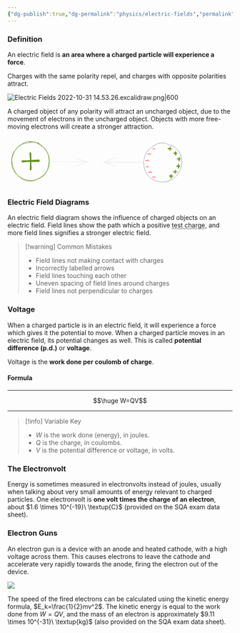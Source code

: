 ```yaml
---
{"dg-publish":true,"dg-permalink":"physics/electric-fields","permalink":"/physics/electric-fields/"}
---
```



### Definition
An electric field is **an area where a charged particle will experience a force**.

Charges with the same polarity repel, and charges with opposite polarities attract.

![Electric Fields 2022-10-31 14.53.26.excalidraw.png|600](/img/user/!%20Obsidian/Excalidraw/Electric%20Fields%202022-10-31%2014.53.26.excalidraw.png)

A charged object of any polarity will attract an uncharged object, due to the movement of electrons in the uncharged object. Objects with more free-moving electrons will create a stronger attraction.

<svg xmlns="http://www.w3.org/2000/svg" version="1.1" viewBox="0 0 418.9779897824307 114.28115992524724" width="400" height="114.28115992524724" filter="invert(93%) hue-rotate(180deg)">
  <!-- svg-source:excalidraw -->
  
  <defs>
    <style class="style-fonts">
      @font-face {
        font-family: "Virgil";
        src: url("https://excalidraw.com/Virgil.woff2");
      }
      @font-face {
        font-family: "Cascadia";
        src: url("https://excalidraw.com/Cascadia.woff2");
      }
    </style>
  </defs>
  <rect x="0" y="0" width="418.9779897824307" height="114.28115992524724" fill="transparent"/><g stroke-linecap="round" transform="translate(10 10) rotate(0 44 45.5)"><path d="M41.18 0.6 C48.66 -0.42, 58.46 1.43, 65.47 5.37 C72.47 9.32, 79.59 17.04, 83.2 24.27 C86.81 31.49, 87.81 40.37, 87.14 48.71 C86.48 57.05, 84.08 67.7, 79.21 74.31 C74.35 80.92, 65.39 85.87, 57.96 88.36 C50.54 90.85, 42.27 91.15, 34.65 89.26 C27.03 87.37, 18.04 82.84, 12.24 77.04 C6.44 71.23, 1.28 62.5, -0.15 54.44 C-1.59 46.39, 0.51 36.41, 3.64 28.69 C6.76 20.98, 11.75 12.82, 18.62 8.16 C25.5 3.51, 40.14 2.09, 44.87 0.77 C49.6 -0.55, 47.13 -0.39, 47 0.23 M60.94 4.15 C67.99 6.72, 76.17 14.63, 80.77 21.15 C85.37 27.67, 88.22 35.4, 88.53 43.26 C88.84 51.11, 87.08 61.03, 82.62 68.28 C78.17 75.53, 69.24 82.81, 61.81 86.76 C54.39 90.7, 45.84 93.07, 38.07 91.96 C30.31 90.86, 21.07 85.72, 15.22 80.12 C9.36 74.52, 5.31 66.18, 2.95 58.34 C0.58 50.5, -0.88 40.72, 1.04 33.09 C2.96 25.46, 8.5 18.14, 14.48 12.54 C20.45 6.94, 28.9 1.14, 36.87 -0.51 C44.84 -2.15, 58.34 2, 62.3 2.67 C66.25 3.35, 61.12 2.62, 60.6 3.56" stroke="#5c940d" stroke-width="1" fill="none"/></g><g stroke-linecap="round"><g transform="translate(98.54605972294854 55.34831030755956) rotate(0 43.99121958277803 0.7490810932678524)"><path d="M-0.33 1.14 C14.62 1.38, 73.85 0.67, 88.7 0.62 M1.69 0.7 C16.64 1.13, 73.68 1.51, 88.14 1.7" stroke="#000000" stroke-width="1" fill="none"/></g><g transform="translate(98.54605972294854 55.34831030755956) rotate(0 43.99121958277803 0.7490810932678524)"><path d="M61.75 12.89 C64.55 10.93, 71.02 9.42, 88.01 1.46 M60.54 11.35 C67.05 9.53, 73.53 6.35, 89.07 2.2" stroke="#000000" stroke-width="1" fill="none"/></g><g transform="translate(98.54605972294854 55.34831030755956) rotate(0 43.99121958277803 0.7490810932678524)"><path d="M61.95 -7.63 C64.58 -5.17, 71 -2.25, 88.01 1.46 M60.74 -9.17 C67.18 -6.01, 73.61 -4.21, 89.07 2.2" stroke="#000000" stroke-width="1" fill="none"/></g></g><mask/><g stroke-linecap="round"><g transform="translate(319.1012669191179 57.07139176228621) rotate(0 -47.46282950985042 0.6845205183438168)"><path d="M1.14 0.72 C-14.69 1.14, -79.68 1.86, -95.8 2.16 M0.28 0.06 C-15.11 0.16, -77.39 0.32, -93.55 0.45" stroke="#000000" stroke-width="1" fill="none"/></g><g transform="translate(319.1012669191179 57.07139176228621) rotate(0 -47.46282950985042 0.6845205183438168)"><path d="M-64.2 -11.41 C-70.74 -8.32, -76.72 -4.9, -93.79 -0.69 M-65.74 -9.62 C-73.24 -6.83, -82.07 -2.86, -93.05 0.38" stroke="#000000" stroke-width="1" fill="none"/></g><g transform="translate(319.1012669191179 57.07139176228621) rotate(0 -47.46282950985042 0.6845205183438168)"><path d="M-64.1 9.12 C-70.61 7.37, -76.61 5.95, -93.79 -0.69 M-65.64 10.9 C-73.15 7.81, -82.01 5.9, -93.05 0.38" stroke="#000000" stroke-width="1" fill="none"/></g></g><mask/><g stroke-linecap="round" transform="translate(319.0958670953375 12.356261722538278) rotate(0 44.94106134354661 45.96244910135448)"><path d="M27.48 4.64 C34.22 0.98, 43.12 -0.12, 50.88 1.17 C58.64 2.46, 67.84 7.06, 74.04 12.39 C80.24 17.73, 85.85 25.39, 88.08 33.16 C90.31 40.94, 89.74 50.98, 87.41 59.05 C85.08 67.12, 80.19 76.12, 74.07 81.58 C67.96 87.04, 58.7 90.82, 50.73 91.82 C42.76 92.83, 33.64 90.98, 26.27 87.59 C18.89 84.21, 10.77 78.5, 6.47 71.51 C2.17 64.51, 0.25 54.08, 0.5 45.61 C0.75 37.13, 3.08 27.66, 7.97 20.63 C12.85 13.6, 25.86 6.33, 29.78 3.44 C33.7 0.55, 31.44 2.5, 31.49 3.29 M65.2 5.04 C72.58 7.87, 80.55 14.12, 84.71 21.44 C88.87 28.76, 90.87 40.54, 90.16 48.98 C89.45 57.41, 85.34 65.61, 80.46 72.07 C75.58 78.53, 68.01 84.49, 60.88 87.75 C53.76 91, 45.39 92.73, 37.72 91.59 C30.04 90.45, 20.85 86.75, 14.83 80.9 C8.81 75.04, 3.55 64.62, 1.6 56.44 C-0.35 48.26, 0.49 39.27, 3.13 31.8 C5.78 24.33, 11.3 17.01, 17.48 11.62 C23.66 6.24, 32.4 0.38, 40.22 -0.51 C48.04 -1.39, 60.19 5.08, 64.42 6.32 C68.65 7.56, 65.59 6.54, 65.61 6.95" stroke="#343a40" stroke-width="1" fill="none"/></g><g transform="translate(340.9817990168043 26.33145155216222) rotate(0 2.818032133181134 0.11741800554921156)" stroke="none"><path fill="#c92a2a" d="M 0.04,-1.12 Q 0.04,-1.12 2.33,-1.03 4.61,-0.95 4.79,-0.91 4.97,-0.87 5.13,-0.78 5.29,-0.69 5.41,-0.55 5.53,-0.41 5.61,-0.24 5.68,-0.06 5.69,0.11 5.70,0.29 5.65,0.47 5.61,0.65 5.50,0.81 5.40,0.96 5.26,1.08 5.11,1.19 4.94,1.25 4.76,1.31 4.58,1.31 4.39,1.32 4.21,1.26 4.04,1.20 3.89,1.09 3.74,0.98 3.63,0.83 3.53,0.68 3.48,0.50 3.43,0.32 3.43,0.14 3.44,-0.04 3.51,-0.21 3.57,-0.38 3.69,-0.53 3.81,-0.67 3.97,-0.77 4.12,-0.86 4.30,-0.90 4.49,-0.95 4.67,-0.93 4.85,-0.91 5.02,-0.84 5.19,-0.76 5.33,-0.63 5.46,-0.51 5.55,-0.35 5.64,-0.18 5.67,-0.00 5.71,0.17 5.68,0.35 5.65,0.54 5.57,0.70 5.48,0.87 5.35,1.00 5.22,1.12 5.05,1.20 4.88,1.28 4.70,1.31 4.51,1.33 4.51,1.33 4.51,1.33 2.23,1.22 -0.04,1.12 -0.18,1.10 -0.31,1.08 -0.43,1.02 -0.56,0.97 -0.67,0.89 -0.78,0.81 -0.86,0.70 -0.95,0.60 -1.01,0.47 -1.06,0.35 -1.09,0.22 -1.12,0.08 -1.11,-0.04 -1.11,-0.18 -1.07,-0.31 -1.03,-0.44 -0.96,-0.56 -0.89,-0.67 -0.80,-0.77 -0.71,-0.87 -0.59,-0.94 -0.48,-1.01 -0.35,-1.06 -0.22,-1.10 -0.08,-1.11 0.04,-1.12 0.04,-1.12 L 0.04,-1.12 Z"/></g><g transform="translate(329.5972021756704 38.39403062717112) rotate(0 3.1702743738779446 0)" stroke="none"><path fill="#c92a2a" d="M 0,-1.24 Q 0,-1.24 0.74,-1.24 1.48,-1.23 2.07,-1.25 2.65,-1.26 4.43,-1.27 6.20,-1.28 6.41,-1.25 6.62,-1.22 6.80,-1.12 6.98,-1.02 7.13,-0.87 7.27,-0.72 7.36,-0.53 7.45,-0.34 7.47,-0.13 7.49,0.06 7.45,0.27 7.40,0.47 7.29,0.65 7.19,0.83 7.03,0.96 6.87,1.10 6.67,1.18 6.48,1.25 6.27,1.27 6.06,1.28 5.86,1.22 5.66,1.17 5.49,1.05 5.32,0.93 5.19,0.76 5.06,0.60 5.00,0.40 4.93,0.20 4.93,-0.00 4.93,-0.20 5.00,-0.40 5.07,-0.60 5.19,-0.77 5.32,-0.93 5.49,-1.05 5.66,-1.17 5.86,-1.22 6.06,-1.28 6.27,-1.27 6.48,-1.25 6.68,-1.18 6.87,-1.10 7.03,-0.96 7.19,-0.83 7.29,-0.65 7.40,-0.47 7.45,-0.27 7.49,-0.06 7.47,0.13 7.45,0.34 7.36,0.53 7.27,0.72 7.13,0.87 6.98,1.02 6.80,1.12 6.62,1.22 6.41,1.25 6.20,1.28 6.20,1.28 6.20,1.28 4.43,1.27 2.65,1.26 2.07,1.25 1.48,1.23 0.74,1.24 0,1.24 -0.14,1.23 -0.29,1.21 -0.43,1.15 -0.58,1.10 -0.70,1.01 -0.82,0.93 -0.92,0.82 -1.02,0.70 -1.09,0.57 -1.16,0.44 -1.20,0.29 -1.23,0.15 -1.23,-0.00 -1.23,-0.15 -1.20,-0.29 -1.16,-0.44 -1.09,-0.57 -1.02,-0.70 -0.92,-0.82 -0.82,-0.93 -0.70,-1.01 -0.58,-1.10 -0.43,-1.15 -0.29,-1.21 -0.14,-1.23 0.00,-1.24 0.00,-1.24 L 0,-1.24 Z"/></g><g transform="translate(324.5167995442974 53.81716291752167) rotate(0 3.2876923794271704 -0.11741800554921156)" stroke="none"><path fill="#c92a2a" d="M 0,-1.24 Q 0,-1.24 0.67,-1.25 1.35,-1.25 1.90,-1.27 2.46,-1.28 4.43,-1.41 6.39,-1.54 6.60,-1.51 6.81,-1.48 7.00,-1.38 7.19,-1.29 7.34,-1.14 7.49,-0.98 7.58,-0.79 7.68,-0.60 7.70,-0.39 7.73,-0.18 7.69,0.01 7.65,0.22 7.54,0.41 7.44,0.59 7.28,0.73 7.12,0.87 6.93,0.95 6.73,1.04 6.52,1.05 6.31,1.07 6.10,1.02 5.90,0.96 5.72,0.85 5.54,0.73 5.41,0.57 5.28,0.40 5.21,0.20 5.13,0.00 5.13,-0.20 5.12,-0.41 5.19,-0.61 5.25,-0.81 5.38,-0.99 5.50,-1.16 5.67,-1.28 5.85,-1.40 6.05,-1.46 6.25,-1.53 6.46,-1.52 6.67,-1.51 6.87,-1.44 7.07,-1.36 7.24,-1.23 7.40,-1.10 7.51,-0.92 7.63,-0.74 7.68,-0.53 7.73,-0.33 7.71,-0.11 7.69,0.09 7.61,0.28 7.52,0.47 7.38,0.63 7.24,0.79 7.05,0.89 6.87,1.00 6.66,1.03 6.45,1.07 6.45,1.07 6.45,1.07 4.45,1.18 2.46,1.28 1.90,1.27 1.35,1.25 0.67,1.25 0,1.24 -0.14,1.22 -0.29,1.20 -0.43,1.15 -0.57,1.10 -0.70,1.01 -0.82,0.93 -0.92,0.81 -1.02,0.70 -1.09,0.57 -1.16,0.44 -1.20,0.29 -1.23,0.15 -1.23,-0.00 -1.23,-0.15 -1.20,-0.29 -1.16,-0.44 -1.09,-0.57 -1.02,-0.70 -0.92,-0.81 -0.82,-0.93 -0.70,-1.01 -0.57,-1.10 -0.43,-1.15 -0.29,-1.20 -0.14,-1.22 0.00,-1.24 0.00,-1.24 L 0,-1.24 Z"/></g><g transform="translate(325.71748184730825 68.40999117189384) rotate(0 2.230942105435062 0)" stroke="none"><path fill="#c92a2a" d="M 0,-1.27 Q 0,-1.27 0.67,-1.27 1.35,-1.27 2.85,-1.28 4.35,-1.29 4.56,-1.26 4.77,-1.22 4.95,-1.12 5.14,-1.03 5.28,-0.87 5.43,-0.72 5.52,-0.53 5.60,-0.34 5.63,-0.13 5.65,0.07 5.60,0.27 5.56,0.47 5.45,0.65 5.34,0.83 5.18,0.97 5.02,1.11 4.83,1.18 4.63,1.26 4.42,1.27 4.21,1.28 4.01,1.23 3.81,1.17 3.64,1.05 3.46,0.94 3.34,0.77 3.21,0.60 3.14,0.40 3.08,0.20 3.08,-0.00 3.08,-0.20 3.14,-0.40 3.21,-0.60 3.34,-0.77 3.46,-0.94 3.64,-1.05 3.81,-1.17 4.01,-1.23 4.21,-1.28 4.42,-1.27 4.63,-1.26 4.83,-1.18 5.02,-1.11 5.18,-0.97 5.34,-0.83 5.45,-0.65 5.56,-0.47 5.60,-0.27 5.65,-0.06 5.63,0.13 5.60,0.34 5.52,0.53 5.43,0.72 5.28,0.87 5.14,1.03 4.95,1.13 4.77,1.22 4.56,1.26 4.35,1.29 4.35,1.29 4.35,1.29 2.85,1.28 1.35,1.27 0.67,1.27 0,1.27 -0.15,1.25 -0.30,1.23 -0.44,1.18 -0.59,1.12 -0.71,1.04 -0.84,0.95 -0.94,0.83 -1.04,0.72 -1.12,0.58 -1.19,0.45 -1.22,0.30 -1.26,0.15 -1.26,-0.00 -1.26,-0.15 -1.22,-0.30 -1.19,-0.45 -1.12,-0.58 -1.04,-0.72 -0.94,-0.83 -0.84,-0.95 -0.71,-1.04 -0.59,-1.12 -0.44,-1.18 -0.30,-1.23 -0.15,-1.25 0.00,-1.27 0.00,-1.27 L 0,-1.27 Z"/></g><g transform="translate(331.38002480928753 81.36241090736019) rotate(0 3.2877041553779804 -0.11741800554922577)" stroke="none"><path fill="#c92a2a" d="M 0,-1.27 Q 0,-1.27 0.60,-1.28 1.21,-1.29 2.07,-1.33 2.93,-1.37 4.57,-1.49 6.22,-1.61 6.44,-1.59 6.67,-1.57 6.88,-1.48 7.08,-1.38 7.25,-1.23 7.42,-1.08 7.53,-0.88 7.64,-0.68 7.68,-0.46 7.72,-0.24 7.69,-0.01 7.65,0.20 7.55,0.40 7.45,0.61 7.29,0.76 7.13,0.92 6.92,1.02 6.72,1.12 6.49,1.15 6.27,1.18 6.05,1.13 5.82,1.09 5.63,0.97 5.43,0.86 5.28,0.69 5.13,0.52 5.05,0.31 4.96,0.10 4.94,-0.11 4.93,-0.34 4.98,-0.56 5.04,-0.78 5.16,-0.97 5.29,-1.16 5.47,-1.30 5.64,-1.44 5.86,-1.51 6.07,-1.59 6.30,-1.59 6.52,-1.60 6.74,-1.53 6.95,-1.46 7.14,-1.33 7.32,-1.19 7.45,-1.01 7.58,-0.82 7.64,-0.60 7.71,-0.39 7.70,-0.16 7.69,0.06 7.61,0.27 7.53,0.48 7.39,0.65 7.24,0.83 7.05,0.95 6.86,1.07 6.64,1.12 6.42,1.17 6.42,1.17 6.42,1.17 4.67,1.27 2.93,1.37 2.07,1.33 1.21,1.29 0.60,1.28 0,1.27 -0.15,1.25 -0.30,1.23 -0.44,1.18 -0.59,1.12 -0.71,1.04 -0.84,0.95 -0.94,0.83 -1.04,0.72 -1.12,0.58 -1.19,0.45 -1.22,0.30 -1.26,0.15 -1.26,-0.00 -1.26,-0.15 -1.22,-0.30 -1.19,-0.45 -1.11,-0.58 -1.04,-0.72 -0.94,-0.83 -0.84,-0.95 -0.71,-1.04 -0.59,-1.12 -0.44,-1.18 -0.30,-1.23 -0.15,-1.25 0.00,-1.27 0.00,-1.27 L 0,-1.27 Z"/></g><g transform="translate(340.5121034427059 92.55514780216453) rotate(0 2.818032133181134 0)" stroke="none"><path fill="#c92a2a" d="M 0,-1.20 Q 0,-1.20 0.74,-1.20 1.48,-1.20 3.42,-1.22 5.36,-1.24 5.56,-1.20 5.76,-1.17 5.94,-1.08 6.12,-0.98 6.25,-0.84 6.39,-0.69 6.48,-0.51 6.56,-0.33 6.58,-0.13 6.60,0.06 6.56,0.26 6.52,0.45 6.41,0.63 6.31,0.80 6.16,0.93 6.00,1.06 5.82,1.13 5.63,1.21 5.43,1.22 5.23,1.23 5.04,1.18 4.84,1.12 4.68,1.01 4.51,0.90 4.39,0.74 4.27,0.58 4.20,0.39 4.14,0.20 4.14,-0.00 4.14,-0.20 4.20,-0.39 4.27,-0.58 4.39,-0.74 4.51,-0.90 4.68,-1.01 4.84,-1.12 5.04,-1.18 5.23,-1.23 5.43,-1.22 5.63,-1.21 5.82,-1.13 6.00,-1.06 6.16,-0.93 6.31,-0.80 6.41,-0.63 6.52,-0.45 6.56,-0.26 6.60,-0.06 6.58,0.13 6.56,0.33 6.48,0.51 6.39,0.69 6.25,0.84 6.11,0.98 5.94,1.08 5.76,1.17 5.56,1.20 5.36,1.24 5.36,1.24 5.36,1.24 3.42,1.22 1.48,1.20 0.74,1.20 0,1.20 -0.14,1.18 -0.28,1.16 -0.42,1.11 -0.55,1.06 -0.67,0.98 -0.79,0.89 -0.89,0.79 -0.98,0.68 -1.05,0.55 -1.12,0.42 -1.15,0.28 -1.19,0.14 -1.19,-0.00 -1.19,-0.14 -1.15,-0.28 -1.12,-0.42 -1.05,-0.55 -0.98,-0.68 -0.89,-0.79 -0.79,-0.89 -0.67,-0.98 -0.55,-1.06 -0.42,-1.11 -0.28,-1.16 -0.14,-1.18 0.00,-1.20 0.00,-1.20 L 0,-1.20 Z"/></g><g transform="translate(381.84319429222575 22.10440335239055) rotate(0 -0.35225401664763467 4.461878322894705)" stroke="none"><path fill="#5c940d" d="M 1.00,0.06 Q 1.00,0.06 0.90,1.07 0.80,2.08 0.59,3.61 0.39,5.13 0.34,6.71 0.29,8.28 0.26,8.43 0.22,8.58 0.14,8.71 0.06,8.85 -0.05,8.95 -0.17,9.05 -0.31,9.10 -0.46,9.16 -0.61,9.17 -0.77,9.17 -0.92,9.13 -1.07,9.09 -1.19,9.00 -1.32,8.91 -1.42,8.79 -1.51,8.66 -1.56,8.51 -1.61,8.37 -1.60,8.21 -1.60,8.06 -1.55,7.91 -1.50,7.76 -1.41,7.64 -1.31,7.52 -1.18,7.43 -1.05,7.34 -0.90,7.30 -0.75,7.26 -0.60,7.27 -0.44,7.28 -0.30,7.34 -0.15,7.40 -0.04,7.50 0.07,7.60 0.15,7.74 0.23,7.87 0.26,8.02 0.29,8.17 0.28,8.33 0.26,8.48 0.19,8.62 0.12,8.76 0.02,8.88 -0.08,8.99 -0.22,9.06 -0.36,9.13 -0.51,9.16 -0.66,9.18 -0.82,9.15 -0.97,9.13 -1.11,9.05 -1.24,8.98 -1.35,8.86 -1.46,8.75 -1.52,8.61 -1.58,8.47 -1.60,8.31 -1.61,8.16 -1.61,8.16 -1.61,8.16 -1.46,6.55 -1.31,4.95 -1.19,3.45 -1.07,1.96 -1.03,0.94 -1.00,-0.06 -0.98,-0.18 -0.95,-0.30 -0.90,-0.41 -0.85,-0.52 -0.78,-0.62 -0.70,-0.71 -0.61,-0.78 -0.51,-0.86 -0.40,-0.91 -0.29,-0.96 -0.17,-0.98 -0.05,-1.00 0.06,-0.99 0.18,-0.98 0.30,-0.95 0.41,-0.91 0.52,-0.85 0.62,-0.78 0.71,-0.70 0.79,-0.61 0.85,-0.51 0.91,-0.40 0.95,-0.29 0.99,-0.17 0.99,-0.05 1.00,0.06 1.00,0.06 L 1.00,0.06 Z"/></g><g transform="translate(376.9116380591588 25.861779529965375) rotate(0 3.639958172025615 0.23483601109843022)" stroke="none"><path fill="#5c940d" d="M 0.11,-1.28 Q 0.11,-1.28 0.85,-1.21 1.60,-1.13 2.28,-1.10 2.97,-1.07 5.07,-0.96 7.17,-0.86 7.38,-0.82 7.59,-0.78 7.78,-0.68 7.97,-0.57 8.11,-0.42 8.26,-0.26 8.35,-0.06 8.44,0.12 8.46,0.34 8.48,0.55 8.43,0.76 8.38,0.97 8.27,1.15 8.15,1.34 7.99,1.47 7.82,1.61 7.62,1.69 7.42,1.76 7.21,1.77 6.99,1.78 6.79,1.72 6.58,1.66 6.40,1.54 6.23,1.42 6.10,1.24 5.97,1.07 5.91,0.87 5.84,0.66 5.84,0.45 5.84,0.23 5.91,0.03 5.99,-0.16 6.12,-0.33 6.25,-0.50 6.43,-0.62 6.61,-0.74 6.82,-0.79 7.02,-0.85 7.24,-0.83 7.45,-0.82 7.65,-0.74 7.85,-0.66 8.01,-0.52 8.17,-0.37 8.28,-0.19 8.39,-0.00 8.44,0.20 8.48,0.41 8.45,0.62 8.43,0.83 8.34,1.03 8.24,1.22 8.09,1.38 7.94,1.53 7.75,1.63 7.56,1.73 7.35,1.76 7.14,1.79 7.14,1.79 7.14,1.79 5.00,1.62 2.87,1.45 2.12,1.43 1.37,1.40 0.62,1.34 -0.11,1.28 -0.26,1.25 -0.42,1.22 -0.56,1.15 -0.70,1.08 -0.82,0.98 -0.94,0.88 -1.03,0.76 -1.12,0.63 -1.18,0.49 -1.24,0.34 -1.26,0.19 -1.29,0.03 -1.27,-0.11 -1.26,-0.27 -1.21,-0.41 -1.16,-0.56 -1.07,-0.69 -0.99,-0.82 -0.88,-0.93 -0.76,-1.04 -0.63,-1.11 -0.49,-1.19 -0.34,-1.23 -0.19,-1.27 -0.03,-1.28 0.11,-1.28 0.11,-1.28 L 0.11,-1.28 Z"/></g><g transform="translate(394.05464331744236 33.37652010916423) rotate(0 0.23483601109842311 3.5225342785009985)" stroke="none"><path fill="#5c940d" d="M 1.29,-0.25 Q 1.29,-0.25 1.42,0.41 1.55,1.09 1.69,1.98 1.82,2.86 1.86,4.90 1.90,6.94 1.86,7.17 1.83,7.40 1.72,7.60 1.61,7.81 1.44,7.97 1.27,8.13 1.06,8.23 0.85,8.33 0.62,8.35 0.39,8.38 0.16,8.33 -0.06,8.28 -0.25,8.16 -0.45,8.04 -0.60,7.86 -0.75,7.68 -0.84,7.47 -0.93,7.25 -0.94,7.02 -0.95,6.79 -0.89,6.56 -0.83,6.34 -0.70,6.15 -0.57,5.96 -0.38,5.82 -0.20,5.67 0.01,5.60 0.23,5.53 0.46,5.53 0.70,5.53 0.92,5.60 1.14,5.67 1.32,5.81 1.51,5.95 1.64,6.15 1.77,6.34 1.83,6.56 1.89,6.79 1.88,7.02 1.87,7.25 1.78,7.47 1.70,7.68 1.54,7.86 1.39,8.04 1.20,8.16 1.00,8.28 0.77,8.33 0.54,8.38 0.31,8.35 0.08,8.33 -0.12,8.23 -0.33,8.13 -0.50,7.97 -0.67,7.81 -0.78,7.61 -0.89,7.40 -0.92,7.17 -0.96,6.94 -0.96,6.94 -0.96,6.94 -0.95,4.99 -0.95,3.04 -0.98,2.32 -1.01,1.60 -1.15,0.93 -1.29,0.25 -1.30,0.10 -1.32,-0.05 -1.29,-0.21 -1.26,-0.37 -1.20,-0.51 -1.14,-0.66 -1.04,-0.79 -0.95,-0.92 -0.82,-1.02 -0.70,-1.12 -0.55,-1.18 -0.41,-1.25 -0.25,-1.28 -0.10,-1.31 0.05,-1.31 0.21,-1.30 0.37,-1.25 0.52,-1.21 0.66,-1.13 0.79,-1.05 0.91,-0.94 1.02,-0.83 1.11,-0.69 1.19,-0.56 1.24,-0.41 1.29,-0.25 1.29,-0.25 L 1.29,-0.25 Z"/></g><g transform="translate(390.2972671398675 36.66421248859139) rotate(0 3.405122160927192 -0.11741800554921156)" stroke="none"><path fill="#5c940d" d="M -0.12,-1.26 Q -0.12,-1.26 0.54,-1.33 1.22,-1.40 1.95,-1.43 2.68,-1.46 4.66,-1.50 6.64,-1.53 6.85,-1.50 7.05,-1.47 7.24,-1.37 7.43,-1.27 7.57,-1.12 7.72,-0.96 7.81,-0.77 7.89,-0.58 7.92,-0.37 7.94,-0.16 7.90,0.04 7.85,0.24 7.74,0.42 7.63,0.60 7.47,0.74 7.31,0.88 7.12,0.95 6.92,1.03 6.71,1.04 6.50,1.06 6.30,1.00 6.09,0.94 5.92,0.83 5.74,0.71 5.62,0.54 5.49,0.37 5.42,0.17 5.35,-0.02 5.35,-0.23 5.35,-0.44 5.42,-0.64 5.49,-0.84 5.61,-1.01 5.74,-1.17 5.92,-1.29 6.09,-1.41 6.29,-1.47 6.50,-1.52 6.71,-1.51 6.92,-1.50 7.11,-1.42 7.31,-1.35 7.47,-1.21 7.63,-1.07 7.74,-0.89 7.85,-0.71 7.89,-0.51 7.94,-0.30 7.92,-0.09 7.90,0.11 7.81,0.30 7.72,0.49 7.57,0.64 7.43,0.80 7.24,0.90 7.06,0.99 6.85,1.03 6.64,1.06 6.64,1.06 6.64,1.06 4.71,1.07 2.78,1.08 2.13,1.11 1.47,1.13 0.80,1.20 0.12,1.26 -0.02,1.26 -0.18,1.26 -0.32,1.22 -0.47,1.18 -0.61,1.10 -0.74,1.03 -0.85,0.92 -0.97,0.82 -1.05,0.69 -1.14,0.56 -1.19,0.42 -1.24,0.27 -1.26,0.12 -1.27,-0.02 -1.25,-0.17 -1.23,-0.33 -1.17,-0.47 -1.11,-0.61 -1.02,-0.74 -0.93,-0.86 -0.81,-0.96 -0.70,-1.06 -0.56,-1.13 -0.42,-1.20 -0.27,-1.23 -0.12,-1.26 -0.12,-1.26 L -0.12,-1.26 Z"/></g><g transform="translate(402.7435757280841 46.29247716767608) rotate(0 0 4.227042311796282)" stroke="none"><path fill="#5c940d" d="M 1.25,0 Q 1.25,0 1.20,0.94 1.16,1.89 1.17,2.56 1.18,3.23 1.20,3.85 1.21,4.48 1.23,6.34 1.25,8.21 1.22,8.41 1.18,8.61 1.09,8.79 0.99,8.97 0.85,9.11 0.70,9.25 0.51,9.34 0.33,9.42 0.13,9.44 -0.06,9.46 -0.26,9.42 -0.46,9.38 -0.63,9.27 -0.81,9.17 -0.94,9.01 -1.07,8.86 -1.14,8.67 -1.22,8.48 -1.23,8.28 -1.24,8.08 -1.19,7.88 -1.13,7.69 -1.02,7.52 -0.90,7.35 -0.74,7.23 -0.58,7.11 -0.39,7.04 -0.20,6.98 0.00,6.98 0.20,6.98 0.39,7.04 0.58,7.11 0.74,7.23 0.91,7.35 1.02,7.52 1.13,7.69 1.19,7.88 1.24,8.08 1.23,8.28 1.22,8.48 1.14,8.67 1.07,8.86 0.94,9.01 0.81,9.17 0.63,9.27 0.46,9.38 0.26,9.42 0.06,9.46 -0.13,9.44 -0.33,9.42 -0.51,9.34 -0.70,9.25 -0.85,9.11 -0.99,8.97 -1.09,8.79 -1.18,8.61 -1.22,8.41 -1.25,8.21 -1.25,8.21 -1.25,8.21 -1.23,6.34 -1.21,4.48 -1.20,3.85 -1.18,3.23 -1.17,2.56 -1.16,1.89 -1.20,0.94 -1.25,0 -1.23,-0.14 -1.21,-0.29 -1.16,-0.44 -1.10,-0.58 -1.02,-0.70 -0.93,-0.82 -0.82,-0.92 -0.71,-1.02 -0.57,-1.09 -0.44,-1.16 -0.29,-1.20 -0.15,-1.24 0.00,-1.24 0.15,-1.24 0.29,-1.20 0.44,-1.16 0.57,-1.09 0.71,-1.02 0.82,-0.92 0.93,-0.82 1.02,-0.70 1.10,-0.58 1.16,-0.44 1.21,-0.29 1.23,-0.14 1.25,0.00 1.25,0.00 L 1.25,0 Z"/></g><g transform="translate(398.51652752831245 50.0498415693001) rotate(0 3.405110384976382 0)" stroke="none"><path fill="#5c940d" d="M 0,-1.27 Q 0,-1.27 0.74,-1.27 1.48,-1.26 2.13,-1.26 2.79,-1.27 4.71,-1.28 6.64,-1.29 6.85,-1.26 7.06,-1.23 7.24,-1.13 7.43,-1.03 7.57,-0.88 7.72,-0.72 7.81,-0.53 7.89,-0.34 7.92,-0.13 7.94,0.07 7.89,0.27 7.85,0.48 7.74,0.66 7.63,0.84 7.47,0.97 7.31,1.11 7.12,1.19 6.92,1.26 6.71,1.28 6.50,1.29 6.30,1.23 6.10,1.17 5.92,1.06 5.75,0.94 5.62,0.77 5.50,0.60 5.43,0.40 5.36,0.20 5.36,-0.00 5.36,-0.21 5.43,-0.40 5.50,-0.60 5.62,-0.77 5.75,-0.94 5.92,-1.06 6.10,-1.17 6.30,-1.23 6.50,-1.29 6.71,-1.28 6.92,-1.26 7.12,-1.19 7.31,-1.11 7.47,-0.97 7.63,-0.84 7.74,-0.66 7.85,-0.48 7.89,-0.27 7.94,-0.07 7.92,0.13 7.89,0.34 7.81,0.53 7.72,0.72 7.57,0.88 7.43,1.03 7.24,1.13 7.06,1.23 6.85,1.26 6.64,1.29 6.64,1.29 6.64,1.29 4.71,1.28 2.79,1.27 2.13,1.26 1.48,1.26 0.74,1.27 0,1.27 -0.15,1.25 -0.30,1.24 -0.44,1.18 -0.59,1.13 -0.72,1.04 -0.84,0.95 -0.94,0.84 -1.05,0.72 -1.12,0.58 -1.19,0.45 -1.23,0.30 -1.26,0.15 -1.26,-0.00 -1.26,-0.15 -1.23,-0.30 -1.19,-0.45 -1.12,-0.58 -1.05,-0.72 -0.94,-0.84 -0.84,-0.95 -0.72,-1.04 -0.59,-1.13 -0.44,-1.18 -0.30,-1.24 -0.15,-1.25 0.00,-1.27 0.00,-1.27 L 0,-1.27 Z"/></g><g transform="translate(401.0997236503951 62.730974392664336) rotate(0 0 4.227042311796268)" stroke="none"><path fill="#5c940d" d="M 1.29,0 Q 1.29,0 1.26,0.87 1.22,1.75 1.23,2.39 1.24,3.04 1.26,3.58 1.28,4.12 1.31,6.23 1.34,8.34 1.30,8.56 1.27,8.77 1.16,8.96 1.06,9.16 0.90,9.30 0.75,9.45 0.55,9.54 0.35,9.64 0.14,9.66 -0.07,9.68 -0.28,9.64 -0.49,9.59 -0.68,9.48 -0.86,9.37 -1.00,9.20 -1.14,9.03 -1.22,8.83 -1.30,8.63 -1.32,8.42 -1.33,8.20 -1.27,7.99 -1.21,7.78 -1.09,7.60 -0.97,7.42 -0.80,7.29 -0.62,7.16 -0.42,7.09 -0.21,7.02 0.00,7.02 0.21,7.02 0.42,7.09 0.62,7.16 0.80,7.29 0.97,7.42 1.09,7.60 1.21,7.78 1.27,7.99 1.33,8.20 1.32,8.42 1.30,8.63 1.22,8.83 1.14,9.04 1.00,9.20 0.86,9.37 0.68,9.48 0.49,9.59 0.28,9.64 0.07,9.68 -0.14,9.66 -0.35,9.64 -0.55,9.54 -0.75,9.45 -0.91,9.30 -1.06,9.15 -1.16,8.96 -1.27,8.77 -1.30,8.56 -1.34,8.34 -1.34,8.34 -1.34,8.34 -1.31,6.23 -1.28,4.12 -1.26,3.58 -1.24,3.04 -1.23,2.39 -1.22,1.75 -1.26,0.87 -1.29,0 -1.27,-0.15 -1.25,-0.31 -1.20,-0.45 -1.14,-0.60 -1.05,-0.73 -0.97,-0.85 -0.85,-0.96 -0.73,-1.06 -0.59,-1.13 -0.45,-1.21 -0.30,-1.24 -0.15,-1.28 0.00,-1.28 0.15,-1.28 0.30,-1.24 0.45,-1.21 0.59,-1.13 0.73,-1.06 0.85,-0.96 0.97,-0.85 1.05,-0.73 1.14,-0.60 1.20,-0.45 1.25,-0.31 1.27,-0.15 1.29,0.00 1.29,0.00 L 1.29,0 Z"/></g><g transform="translate(397.3423474728203 66.9580108164852) rotate(0 3.405122160927192 0)" stroke="none"><path fill="#5c940d" d="M 0,-1.27 Q 0,-1.27 0.67,-1.28 1.35,-1.28 2.38,-1.31 3.42,-1.34 5.05,-1.35 6.69,-1.36 6.90,-1.32 7.12,-1.28 7.32,-1.18 7.51,-1.08 7.66,-0.92 7.81,-0.76 7.91,-0.56 8.00,-0.36 8.02,-0.14 8.05,0.07 8.00,0.28 7.95,0.50 7.84,0.69 7.72,0.88 7.56,1.02 7.39,1.16 7.18,1.24 6.98,1.32 6.76,1.34 6.54,1.35 6.33,1.29 6.12,1.23 5.93,1.11 5.75,0.98 5.62,0.81 5.48,0.63 5.41,0.42 5.34,0.22 5.34,-0.00 5.34,-0.22 5.41,-0.42 5.48,-0.63 5.62,-0.81 5.75,-0.98 5.93,-1.11 6.12,-1.23 6.33,-1.29 6.54,-1.35 6.76,-1.34 6.98,-1.32 7.18,-1.24 7.39,-1.16 7.56,-1.02 7.72,-0.88 7.84,-0.69 7.95,-0.50 8.00,-0.28 8.05,-0.07 8.02,0.14 8.00,0.36 7.91,0.56 7.81,0.76 7.66,0.92 7.51,1.08 7.32,1.18 7.12,1.28 6.90,1.32 6.69,1.36 6.69,1.36 6.69,1.36 5.05,1.35 3.42,1.34 2.38,1.31 1.35,1.28 0.67,1.28 0,1.27 -0.15,1.26 -0.30,1.24 -0.45,1.18 -0.59,1.13 -0.72,1.04 -0.84,0.95 -0.95,0.84 -1.05,0.72 -1.12,0.59 -1.19,0.45 -1.23,0.30 -1.27,0.15 -1.27,-0.00 -1.27,-0.15 -1.23,-0.30 -1.19,-0.45 -1.12,-0.59 -1.05,-0.72 -0.95,-0.84 -0.84,-0.95 -0.72,-1.04 -0.59,-1.13 -0.45,-1.18 -0.30,-1.24 -0.15,-1.26 0.00,-1.27 0.00,-1.27 L 0,-1.27 Z"/></g><g transform="translate(393.81980730634393 76.82111150666833) rotate(0 -0.23483601109842311 3.5225283905255935)" stroke="none"><path fill="#5c940d" d="M 1.12,0 Q 1.12,0 1.14,0.67 1.15,1.35 1.03,2.41 0.90,3.47 0.79,5.16 0.67,6.84 0.62,7.01 0.56,7.18 0.46,7.33 0.35,7.47 0.21,7.58 0.06,7.68 -0.10,7.73 -0.27,7.78 -0.45,7.78 -0.63,7.77 -0.80,7.71 -0.96,7.65 -1.10,7.53 -1.24,7.42 -1.34,7.27 -1.43,7.12 -1.47,6.94 -1.52,6.77 -1.50,6.59 -1.49,6.41 -1.41,6.25 -1.34,6.09 -1.22,5.95 -1.10,5.82 -0.95,5.74 -0.79,5.65 -0.61,5.62 -0.44,5.58 -0.26,5.61 -0.08,5.63 0.07,5.71 0.23,5.79 0.35,5.92 0.48,6.05 0.56,6.21 0.63,6.37 0.66,6.55 0.68,6.72 0.65,6.90 0.61,7.08 0.52,7.23 0.43,7.39 0.30,7.50 0.17,7.62 0.00,7.69 -0.15,7.76 -0.33,7.78 -0.51,7.79 -0.68,7.74 -0.86,7.70 -1.01,7.60 -1.16,7.51 -1.27,7.37 -1.38,7.23 -1.44,7.06 -1.50,6.89 -1.51,6.71 -1.51,6.53 -1.51,6.53 -1.51,6.53 -1.34,4.93 -1.17,3.34 -1.16,2.34 -1.15,1.35 -1.14,0.67 -1.12,0 -1.11,-0.13 -1.09,-0.27 -1.04,-0.39 -0.99,-0.52 -0.92,-0.63 -0.84,-0.74 -0.74,-0.83 -0.64,-0.92 -0.52,-0.99 -0.40,-1.05 -0.26,-1.08 -0.13,-1.12 0.00,-1.12 0.13,-1.12 0.26,-1.08 0.40,-1.05 0.52,-0.99 0.64,-0.92 0.74,-0.83 0.84,-0.74 0.92,-0.63 0.99,-0.52 1.04,-0.39 1.09,-0.26 1.11,-0.13 1.12,0.00 1.12,0.00 L 1.12,0 Z"/></g><g transform="translate(389.59275910657226 80.10881566204631) rotate(0 3.7573761775748267 0)" stroke="none"><path fill="#5c940d" d="M 0,-1.20 Q 0,-1.20 0.87,-1.18 1.75,-1.15 2.60,-1.14 3.44,-1.13 5.39,-1.14 7.33,-1.16 7.52,-1.13 7.70,-1.10 7.87,-1.01 8.04,-0.92 8.17,-0.78 8.30,-0.65 8.37,-0.48 8.45,-0.31 8.47,-0.12 8.49,0.06 8.45,0.24 8.41,0.43 8.32,0.59 8.22,0.75 8.08,0.87 7.93,0.99 7.76,1.06 7.58,1.13 7.39,1.14 7.21,1.15 7.02,1.10 6.84,1.05 6.69,0.95 6.53,0.84 6.42,0.69 6.30,0.54 6.24,0.36 6.18,0.18 6.18,-0.00 6.18,-0.18 6.24,-0.36 6.30,-0.54 6.42,-0.69 6.53,-0.84 6.69,-0.95 6.84,-1.05 7.03,-1.10 7.21,-1.15 7.39,-1.14 7.58,-1.13 7.76,-1.06 7.93,-0.99 8.08,-0.87 8.22,-0.75 8.32,-0.59 8.41,-0.43 8.45,-0.24 8.49,-0.06 8.47,0.12 8.45,0.31 8.37,0.48 8.30,0.65 8.17,0.78 8.04,0.92 7.87,1.01 7.70,1.10 7.52,1.13 7.33,1.16 7.33,1.16 7.33,1.16 5.39,1.14 3.44,1.13 2.60,1.14 1.75,1.15 0.87,1.18 0,1.20 -0.14,1.19 -0.28,1.17 -0.42,1.12 -0.56,1.07 -0.68,0.98 -0.80,0.90 -0.89,0.79 -0.99,0.68 -1.06,0.55 -1.13,0.42 -1.16,0.28 -1.20,0.14 -1.20,-0.00 -1.20,-0.14 -1.16,-0.28 -1.13,-0.42 -1.06,-0.55 -0.99,-0.68 -0.89,-0.79 -0.80,-0.90 -0.68,-0.98 -0.56,-1.07 -0.42,-1.12 -0.28,-1.17 -0.14,-1.19 0.00,-1.20 0.00,-1.20 L 0,-1.20 Z"/></g><g transform="translate(383.95671839211167 87.15389599499912) rotate(0 -0.23483601109845154 3.7573761775748267)" stroke="none"><path fill="#5c940d" d="M 1.29,0 Q 1.29,0 1.27,0.81 1.25,1.62 1.19,2.24 1.13,2.87 0.99,5.15 0.86,7.44 0.81,7.65 0.77,7.86 0.67,8.04 0.56,8.23 0.40,8.37 0.24,8.52 0.04,8.60 -0.15,8.68 -0.36,8.70 -0.57,8.72 -0.78,8.67 -0.99,8.61 -1.17,8.50 -1.35,8.38 -1.48,8.21 -1.62,8.04 -1.69,7.84 -1.77,7.64 -1.77,7.43 -1.78,7.21 -1.71,7.01 -1.65,6.80 -1.52,6.63 -1.40,6.45 -1.22,6.33 -1.05,6.20 -0.84,6.14 -0.64,6.08 -0.42,6.09 -0.21,6.09 -0.00,6.17 0.19,6.24 0.35,6.38 0.52,6.51 0.63,6.69 0.75,6.88 0.80,7.08 0.85,7.29 0.83,7.51 0.82,7.72 0.73,7.92 0.64,8.11 0.50,8.27 0.36,8.43 0.17,8.54 -0.01,8.64 -0.22,8.68 -0.43,8.72 -0.64,8.69 -0.86,8.66 -1.05,8.57 -1.24,8.47 -1.39,8.32 -1.54,8.17 -1.64,7.97 -1.73,7.78 -1.76,7.57 -1.79,7.35 -1.79,7.35 -1.79,7.35 -1.64,5.57 -1.50,3.78 -1.37,2.70 -1.25,1.61 -1.27,0.80 -1.29,0 -1.27,-0.15 -1.25,-0.30 -1.19,-0.45 -1.14,-0.60 -1.05,-0.72 -0.96,-0.85 -0.85,-0.95 -0.73,-1.06 -0.59,-1.13 -0.45,-1.20 -0.30,-1.24 -0.15,-1.28 0.00,-1.28 0.15,-1.28 0.30,-1.24 0.45,-1.20 0.59,-1.13 0.73,-1.06 0.85,-0.95 0.96,-0.85 1.05,-0.72 1.14,-0.60 1.19,-0.45 1.25,-0.30 1.27,-0.15 1.29,0.00 1.29,0.00 L 1.29,0 Z"/></g><g transform="translate(380.1993422145368 89.97192812818022) rotate(0 3.5225401664764036 0.23484778704924736)" stroke="none"><path fill="#5c940d" d="M 0.18,-1.29 Q 0.18,-1.29 0.65,-1.24 1.13,-1.19 1.69,-1.10 2.26,-1.01 4.60,-0.97 6.94,-0.93 7.16,-0.89 7.39,-0.85 7.59,-0.74 7.79,-0.64 7.94,-0.47 8.10,-0.31 8.19,-0.10 8.29,0.09 8.31,0.32 8.33,0.55 8.28,0.77 8.24,0.99 8.12,1.18 8.00,1.37 7.83,1.52 7.65,1.67 7.44,1.75 7.23,1.83 7.01,1.84 6.78,1.86 6.56,1.79 6.34,1.73 6.16,1.60 5.97,1.48 5.83,1.30 5.70,1.12 5.63,0.90 5.55,0.69 5.56,0.46 5.56,0.23 5.63,0.02 5.70,-0.19 5.84,-0.37 5.98,-0.55 6.17,-0.67 6.35,-0.80 6.57,-0.86 6.79,-0.92 7.02,-0.90 7.24,-0.89 7.45,-0.81 7.66,-0.72 7.83,-0.58 8.01,-0.43 8.12,-0.23 8.24,-0.04 8.29,0.17 8.33,0.39 8.31,0.62 8.28,0.84 8.19,1.05 8.09,1.25 7.94,1.42 7.78,1.58 7.58,1.69 7.38,1.79 7.16,1.83 6.93,1.86 6.93,1.86 6.93,1.86 4.92,1.82 2.90,1.79 1.83,1.62 0.75,1.46 0.28,1.37 -0.18,1.29 -0.33,1.25 -0.48,1.21 -0.62,1.13 -0.76,1.05 -0.87,0.95 -0.99,0.84 -1.08,0.71 -1.16,0.58 -1.22,0.43 -1.27,0.28 -1.28,0.12 -1.30,-0.02 -1.28,-0.18 -1.26,-0.33 -1.20,-0.48 -1.14,-0.63 -1.05,-0.75 -0.95,-0.88 -0.83,-0.98 -0.71,-1.08 -0.57,-1.15 -0.43,-1.22 -0.28,-1.26 -0.12,-1.29 0.02,-1.29 0.18,-1.29 0.18,-1.29 L 0.18,-1.29 Z"/></g><g transform="translate(53.49547987656695 36.49639966477207) rotate(0 0.4564361572265625 19.1702880859375)" stroke="none"><path fill="#5c940d" d="M 2.00,-0.17 Q 2.00,-0.17 2.11,1.84 2.22,3.86 2.34,5.45 2.45,7.04 2.40,9.22 2.34,11.40 2.38,13.69 2.42,15.98 2.41,18.38 2.41,20.79 2.45,22.68 2.49,24.58 2.58,25.99 2.68,27.41 2.75,28.80 2.83,30.19 2.88,31.66 2.93,33.13 2.96,35.60 2.99,38.08 2.93,38.41 2.88,38.74 2.72,39.04 2.56,39.34 2.32,39.57 2.07,39.80 1.77,39.94 1.46,40.08 1.13,40.12 0.80,40.15 0.47,40.08 0.14,40.01 -0.14,39.84 -0.43,39.66 -0.64,39.41 -0.86,39.15 -0.99,38.84 -1.11,38.53 -1.13,38.19 -1.15,37.86 -1.06,37.53 -0.97,37.21 -0.78,36.93 -0.59,36.65 -0.32,36.45 -0.06,36.24 0.25,36.14 0.57,36.03 0.91,36.03 1.24,36.03 1.56,36.14 1.88,36.24 2.15,36.45 2.42,36.65 2.60,36.93 2.79,37.21 2.88,37.53 2.97,37.86 2.96,38.19 2.94,38.53 2.81,38.84 2.69,39.15 2.47,39.41 2.25,39.66 1.96,39.84 1.68,40.01 1.35,40.08 1.02,40.15 0.69,40.12 0.35,40.08 0.05,39.94 -0.25,39.80 -0.49,39.57 -0.74,39.34 -0.89,39.04 -1.05,38.74 -1.11,38.41 -1.16,38.08 -1.16,38.08 -1.16,38.08 -1.13,35.60 -1.10,33.13 -1.06,31.67 -1.01,30.20 -0.94,28.82 -0.87,27.43 -0.79,26.02 -0.72,24.61 -0.71,22.73 -0.71,20.84 -0.80,18.48 -0.89,16.12 -1.06,13.79 -1.22,11.45 -1.34,9.34 -1.46,7.22 -1.49,5.70 -1.52,4.18 -1.76,2.18 -2.00,0.17 -1.99,-0.06 -1.98,-0.31 -1.91,-0.54 -1.85,-0.77 -1.73,-0.98 -1.61,-1.19 -1.44,-1.37 -1.28,-1.54 -1.07,-1.67 -0.87,-1.81 -0.64,-1.88 -0.41,-1.96 -0.17,-1.98 0.06,-2.00 0.30,-1.97 0.54,-1.93 0.77,-1.84 0.99,-1.74 1.18,-1.60 1.38,-1.45 1.53,-1.27 1.69,-1.08 1.79,-0.86 1.90,-0.64 1.95,-0.41 2.00,-0.17 2.00,-0.17 L 2.00,-0.17 Z"/></g><g transform="translate(35.23806410508257 55.66668775070957) rotate(0 18.865997314453125 -0.7607192993164062)" stroke="none"><path fill="#5c940d" d="M 0,-2.34 Q 0,-2.34 1.92,-2.26 3.84,-2.18 6.88,-2.24 9.92,-2.30 11.82,-2.42 13.73,-2.54 15.71,-2.80 17.70,-3.07 19.00,-3.12 20.30,-3.18 22.07,-3.30 23.83,-3.41 25.20,-3.42 26.57,-3.43 27.86,-3.52 29.15,-3.61 30.39,-3.67 31.62,-3.73 33.08,-3.83 34.53,-3.93 35.96,-4.09 37.39,-4.25 37.84,-4.21 38.28,-4.16 38.69,-3.98 39.09,-3.79 39.42,-3.49 39.74,-3.18 39.95,-2.79 40.16,-2.40 40.24,-1.96 40.31,-1.52 40.24,-1.08 40.17,-0.64 39.96,-0.25 39.76,0.14 39.44,0.45 39.11,0.75 38.71,0.94 38.31,1.13 37.87,1.18 37.42,1.23 36.99,1.14 36.55,1.05 36.17,0.82 35.79,0.59 35.50,0.25 35.21,-0.08 35.04,-0.49 34.87,-0.90 34.85,-1.35 34.82,-1.79 34.94,-2.22 35.05,-2.65 35.30,-3.02 35.55,-3.39 35.90,-3.66 36.26,-3.93 36.68,-4.08 37.10,-4.22 37.54,-4.22 37.99,-4.23 38.41,-4.09 38.83,-3.94 39.19,-3.68 39.55,-3.41 39.80,-3.04 40.05,-2.67 40.17,-2.25 40.29,-1.82 40.27,-1.37 40.25,-0.93 40.09,-0.51 39.92,-0.10 39.64,0.23 39.35,0.57 38.97,0.80 38.59,1.04 38.16,1.13 37.72,1.23 37.72,1.23 37.72,1.23 36.16,1.37 34.61,1.52 33.19,1.46 31.78,1.41 30.63,1.42 29.48,1.43 28.03,1.52 26.58,1.60 25.21,1.60 23.85,1.59 22.09,1.49 20.34,1.39 19.09,1.36 17.83,1.33 15.94,1.26 14.04,1.19 12.09,1.39 10.14,1.60 6.99,1.89 3.84,2.18 1.92,2.26 0,2.34 -0.28,2.31 -0.56,2.27 -0.82,2.17 -1.09,2.07 -1.32,1.91 -1.55,1.75 -1.74,1.54 -1.93,1.33 -2.06,1.08 -2.19,0.83 -2.26,0.55 -2.32,0.28 -2.32,-0.00 -2.32,-0.28 -2.26,-0.55 -2.19,-0.83 -2.06,-1.08 -1.93,-1.33 -1.74,-1.54 -1.55,-1.75 -1.32,-1.91 -1.09,-2.07 -0.82,-2.17 -0.56,-2.27 -0.28,-2.31 0.00,-2.34 0.00,-2.34 L 0,-2.34 Z"/></g></svg>


### Electric Field Diagrams
An electric field diagram shows the influence of charged objects on an electric field. Field lines show the path which a positive <abbr title="A charge which is influenced by, but does not influence, an electric field">test charge</abbr>, and more field lines signifies a stronger electric field.

> [!warning] Common Mistakes
> - Field lines not making contact with charges
> - Incorrectly labelled arrows
> - Field lines touching each other
> - Uneven spacing of field lines around charges
> - Field lines not perpendicular to charges

### Voltage
When a charged particle is in an electric field, it will experience a force which gives it the potential to move. When a charged particle moves in an electric field, its potential changes as well. This is called **potential difference (p.d.)** or **voltage**.

Voltage is the **work done per coulomb of charge**.

#### Formula

---

$$\huge W=QV$$

---

> [!info] Variable Key
> 
> - $W$ is the work done (energy), in joules.
> - $Q$ is the charge, in coulombs.
> - $V$ is the potential difference or voltage, in volts.

### The Electronvolt
Energy is sometimes measured in electronvolts instead of joules, usually when talking about very small amounts of energy relevant to charged particles. One electronvolt is **one volt times the charge of an electron**, about $1.6 \times 10^{-19}\ \textup{C}$ (provided on the SQA exam data sheet).

### Electron Guns
An electron gun is a device with an anode and heated cathode, with a high voltage across them. This causes electrons to leave the cathode and accelerate very rapidly towards the anode, firing the electron out of the device.

![](https://www.schoolphysics.co.uk/age14-16/Atomic%20physics/text/Electron_gun/images/1.png)

The speed of the fired electrons can be calculated using the kinetic energy formula, $E_k=\frac{1}{2}mv^2$. The kinetic energy is equal to the work done from $W=QV$, and the mass of an electron is approximately $9.11 \times 10^{-31}\ \textup{kg}$ (also provided on the SQA exam data sheet).
